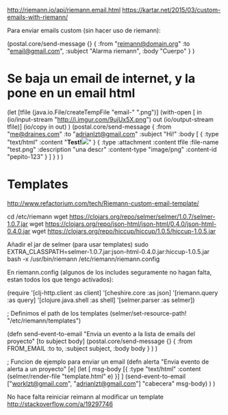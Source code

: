 http://riemann.io/api/riemann.email.html
https://kartar.net/2015/03/custom-emails-with-riemann/

Para enviar emails custom (sin hacer uso de riemann):

(postal.core/send-message
  {}
  {
    :from "reimann@domain.org"
    :to "email@gmail.com",
    :subject "Alarma riemann",
    :body "Cuerpo"
  }
)

# Se baja un email de internet, y la pone en un email html
(let [tfile (java.io.File/createTempFile "email-" ".png")]
  (with-open [
  						in (io/input-stream "http://i.imgur.com/9ujUx5X.png")
  						out (io/output-stream tfile)]
  					  (io/copy in out)
  )
  (postal.core/send-message {
  								:from "me@draines.com"
  								:to "adrianlzt@gmail.com"
  								:subject "Hi!"
  								:body [
  												{
  													:type "text/html"
  													:content "<b>Test!</b><img src='cid:pepito-123'/>"
  												}
  												{
  													:type :attachment
  													:content tfile
  													:file-name "test.png"
  													:description "una descr"
  													:content-type "image/png"
  													:content-id "pepito-123"
  												}
  											]
  								}
  	)
)

# Templates
http://www.refactorium.com/tech/Riemann-custom-email-template/

cd /etc/riemann
wget https://clojars.org/repo/selmer/selmer/1.0.7/selmer-1.0.7.jar
wget https://clojars.org/repo/json-html/json-html/0.4.0/json-html-0.4.0.jar
wget https://clojars.org/repo/hiccup/hiccup/1.0.5/hiccup-1.0.5.jar

Añadir el jar de selmer (para usar templates)
sudo EXTRA_CLASSPATH=selmer-1.0.7.jar:json-html-0.4.0.jar:hiccup-1.0.5.jar bash -x /usr/bin/riemann /etc/riemann/riemann.config

En riemann.config (algunos de los includes seguramente no hagan falta, estan todos los que tengo activados):

(require '[clj-http.client :as client]
         '[cheshire.core :as json]
         '[riemann.query :as query]
         '[clojure.java.shell :as shell]
         '[selmer.parser :as selmer])

; Definimos el path de los templates
(selmer/set-resource-path! "/etc/riemann/templates")

(defn send-event-to-email
  "Envia un evento a la lista de emails del proyecto"
  [to subject body]
  (postal.core/send-message
    {}
    {
      :from FROM_EMAIL
      :to to,
      :subject subject,
      :body body
    }
  )
)

; Funcion de ejemplo para enviar un email
(defn alerta
  "Envia evento de alerta a un proyecto"
  [e]
  (let [
         msg-body [{
                    :type "text/html"
                    :content (selmer/render-file "template.html" e)
                  }]
       ]
    (send-event-to-email ["worklzt@gmail.com", "adrianlzt@gmail.com"] "cabecera" msg-body)
  )
)


No hace falta reiniciar reimann al modificar un template
http://stackoverflow.com/a/19297746




